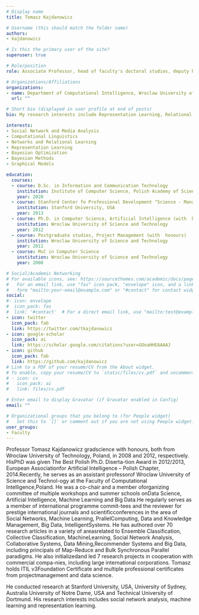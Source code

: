 ```yaml
---
# Display name
title: Tomasz Kajdanowicz

# Username (this should match the folder name)
authors:
- kajdanowicz

# Is this the primary user of the site?
superuser: true

# Role/position
role: Associate Professor, head of faculty's doctoral studies, deputy head

# Organizations/Affiliations
organizations:
- name: Department of Computational Intelligence, Wroclaw University of Science and Technology
  url: ""

# Short bio (displayed in user profile at end of posts)
bio: My research interests include Representation Learning, Relational Inference and NLP.

interests:
- Social Network and Media Analysis
- Computational Linguistics
- Networks and Relational Learning
- Representation Learning
- Bayesian Optimization
- Bayesian Methods
- Graphical Models

education:
  courses:
  - course: D.Sc. in Information and Communication Technology
    institution: Institute of Computer Science, Polish Academy of Sciences
    year: 2020
  - course: Stanford Center fo Professional Development "Science - Management - Commercialization"
    institution: Stanford University, USA
    year: 2013
  - course: Ph.D. in Computer Science, Artificial Intelligence (with  honours, national EAI award)
    institution: Wroclaw University of Science and Technology
    year: 2012
  - course: Postgraduate studies, Project Management (with  honours)
    institution: Wroclaw University of Science and Technology
    year: 2011
  - course: MsC in Computer Science
    institution: Wroclaw University of Science and Technology
    year: 2008

# Social/Academic Networking
# For available icons, see: https://sourcethemes.com/academic/docs/page-builder/#icons
#   For an email link, use "fas" icon pack, "envelope" icon, and a link in the
#   form "mailto:your-email@example.com" or "#contact" for contact widget.
social:
#- icon: envelope
#  icon_pack: fas
#  link: '#contact'  # For a direct email link, use "mailto:test@example.org".
- icon: twitter
  icon_pack: fab
  link: https://twitter.com/tkajdanowicz
- icon: google-scholar
  icon_pack: ai
  link: https://scholar.google.com/citations?user=GOoaHHEAAAAJ
- icon: github
  icon_pack: fab
  link: https://github.com/kajdanowicz
# Link to a PDF of your resume/CV from the About widget.
# To enable, copy your resume/CV to `static/files/cv.pdf` and uncomment the lines below.
# - icon: cv
#   icon_pack: ai
#   link: files/cv.pdf

# Enter email to display Gravatar (if Gravatar enabled in Config)
email: ""

# Organizational groups that you belong to (for People widget)
#   Set this to `[]` or comment out if you are not using People widget.
user_groups:
- Faculty
---
```

Professor Tomasz Kajdanowicz gradscience  with  honours, both from Wroclaw University of Technology, Poland, in 2008 and 2012, respectively. HisPhD was given The Best Polish Ph.D. Diserta-tion Award in 2012/2013, European Associationfor Artificial Intelligence – Polish Chapter, 2014.Recently,  he  serves  as  an  assistant  professorof Wroclaw University of Science and Technol-ogy at the Faculty of Computational Intelligence,Poland.  He  was  a  co-chair  and  a  member  oforganizing  committee  of  multiple  workshops  and  summer  schools  onData  Science,  Artificial  Intelligence,  Machine  Learning  and  Big  Data.He regularly serves as a member of international programme commit-tees and the reviewer for prestige international journals and scientificconferences in the area of Social Networks, Machine Learning, PrallelComputing,  Data  and  Knowledge  Management,  Big  Data,  IntelligentSystems. He has authored over 70 research articles in a variety of areasrelated  to  Ensemble  Classification,  Collective  Classification,  MachineLearning, Social Network Analysis, Collaborative Systems, Data Mining,Recommender  Systems  and  Big  Data,  including  principals  of  Map-Reduce and Bulk Synchronous Parallel paradigms. He also initializedand  led  7  research  projects  in  cooperation  with  commercial  compa-nies,  including  large  international  corporations.  Tomasz  holds  ITIL  v3Foundation Certificate and multiple professional certificates from projectmanagement and data science.
 
He conducted  research  at  Stanford  University, USA, University of Sydney, Australia University of Notre Dame, USA and Technical  University  of  Dortmund.  His  research  interests  includes  social network analysis, machine learning and representation learning.

